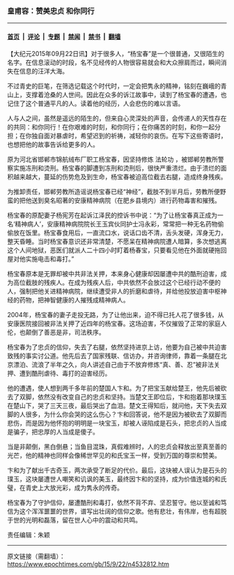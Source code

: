 ### 皇甫容：赞美忠贞 和你同行

---

#### [首页](../../../..?n4532812) &nbsp;|&nbsp; [评论](../../../../../epoch-comment?n4532812) &nbsp;|&nbsp; [专题](../../../../../epoch-special?n4532812) &nbsp;|&nbsp; [禁闻](../../../../../epoch-news?n4532812) &nbsp;|&nbsp; [禁书](../../../../../books?n4532812) &nbsp;|&nbsp; [翻墙](https://github.com/gfw-breaker/nogfw/blob/master/README.md?n4532812)


<div class="post_content" id="artbody" itemprop="articleBody">
 <!-- article content begin -->
 <p>
  【大纪元2015年09月22日讯】对于很多人，“杨宝春”是一个很普通，又很陌生的名字。在信息滚动的时段，名不见经传的人物很容易就会和大众擦肩而过，瞬间消失在信息的汪洋大海。
 </p>
 <p>
  不过青史的巨笔，在筛选记载这个时代时，一定会把隽永的精神，铭刻在巍峨的青山上，支撑着沧桑的人世间。因此在众多的诉江故事中，读到了杨宝春的遭遇，也记住了这个普通平凡的人。读着他的经历，人会悲伤的难以言语。
 </p>
 <p>
  人与人之间，虽然是遥远的陌生的，但来自心灵深处的声音，会传递人的天性存在的共同：和你同行！在你艰难的时刻，和你同行；在你痛苦的时刻，和你一起分担；在你独自面对暴虐时，希望迟到的祈祷，减轻你的哀伤。在写下这些寄语时，也想把他的故事告诉给更多的人。
 </p>
 <p>
  原为河北省邯郸市锦航绒布厂职工杨宝春，因坚持修炼
  <ok href="https://www.epochtimes.com/gb/tag/%E6%B3%95%E8%BD%AE%E5%8A%9F.html">
   法轮功
  </ok>
  ，被邯郸劳教所警察实施冻刑和烫刑。杨宝春的脚遭到冻刑和烫刑后，很快严重溃烂。由于溃烂的面积越来越大，蔓延的伤势危及到生命，杨宝春被迫高位截去右腿，造成终身残疾。
 </p>
 <p>
  为推卸责任，邯郸劳教所造谣说杨宝春已经“神经”，截肢不到半月后，劳教所便野蛮的把他送到臭名昭著的安康精神病院（在肥乡县境内）进行药物毒害和摧残。
 </p>
 <p>
  杨宝春的原配妻子杨宪芳在起诉江泽民的控诉书中说：“为了让杨宝春真正成为一名‘精神病人’，安康精神病院院长王玉宾伙同护士冯永彩，常常把一种无名药物偷偷放在饭里。杨宝春食用后，一直流口水，说话口齿不清，舌头发硬，浑身无力，整天昏睡。当时杨宝春意识还非常清楚，不愿呆在精神病院遭人暗算，多次想逃离这个人间地狱，恶医们就派人二十四小时盯着杨春宝，只要看见他在外面就硬拖回屋对他实施电击和毒打。”
 </p>
 <p>
  杨宝春原本是无罪却被中共非法关押，本来身心健康却因屡遭中共的酷刑迫害，成为高位截肢的残疾人。在成为残疾人后，中共依然不会放过这个已经行动不便的人，强制把他关进精神病院，继续遭受非人的折磨和虐待，并给他投放迫害中枢神经的药物，把神智健康的人摧残成精神病人。
 </p>
 <p>
  2004年，杨宝春的妻子走投无路，为了让他出来，迫不得已托人花了很多钱，从安康医院接回被非法关押了近四年的杨宝春。这场迫害，不仅摧毁了正常的家庭人伦，也颠倒了善恶是非，司法秩序。
 </p>
 <p>
  杨宝春为了忠贞的信仰，失去了右腿，依然坚持进京上访，他要为自己被中共迫害致残的事实讨公道。他先后去了国家残联、信访办，并咨询律师，靠着一条腿在北京漂泊、流浪了半年之久，向人讲述自己由于不放弃修炼“真、善、忍”被非法关押、遭到酷刑虐待、毒打的迫害经历。
 </p>
 <p>
  他的遭遇，使人想到两千多年前的楚国人卞和。为了把宝玉献给楚王，他先后被砍去了双脚，依然没有改变自己的忠贞和坚持。当楚文王即位后，卞和抱着那块璞玉在楚山下，哭了三天三夜，最后哭出了血泪。楚文王得知后，就问他，天下失去双脚的人很多，为什么你会哭的这么伤心？卞和回答说，他不是因为被砍去了双脚而悲伤，而是因为他怀抱的明明是一块宝玉，却被人诬陷成是石头，把忠贞的人当成是骗子，把忠厚的人当成是傻子。
 </p>
 <p>
  当是非颠倒，黑白倒悬；当鱼目混珠，真假难辨时，人的忠贞会释放出至真至善的光芒，他的精神也同样会像稀世罕见的和氏宝玉一样，受到万国的尊崇和赞美。
 </p>
 <p>
  卞和为了献出千古奇玉，两次承受了断足的代价。最后，这块被人误认为是石头的璞玉，这块屡遭世人嘲笑和讥讽的美玉，最终因卞和的坚持，成为价值连城的和氏璧，在青史上大放光彩，成为隽永的传奇。
 </p>
 <p>
  杨宝春为了守护信仰，屡遭酷刑和毒打，依然不背不弃、坚忍誓守。他以至诚和笃信为这个浑浑噩噩的世界，谱写出壮阔的信仰之歌。他有悲壮，有伟岸，也有超脱于世的光明和磊落，留在世人心中的震动和共鸣。
 </p>
 <p>
  责任编辑：朱颖
 </p>
 <!-- article content end -->
 <div id="below_article_ad">
 </div>
</div>


---

原文链接（需翻墙）：https://www.epochtimes.com/gb/15/9/22/n4532812.htm